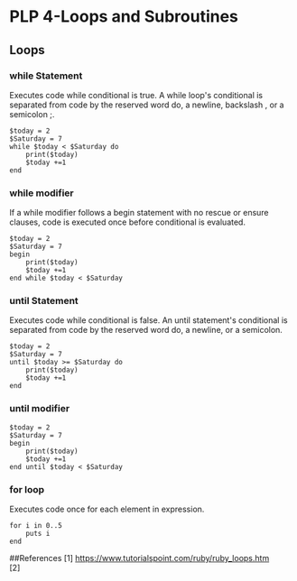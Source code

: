 # PLP 4-Loops and Subroutines
## Loops
### while Statement
Executes code while conditional is true. A while loop's conditional is separated from code by the reserved word do, a newline, backslash \, or a semicolon ;.
```
$today = 2
$Saturday = 7
while $today < $Saturday do
    print($today)
    $today +=1
end
```
### while modifier
If a while modifier follows a begin statement with no rescue or ensure clauses, code is executed once before conditional is evaluated.
```
$today = 2
$Saturday = 7
begin
    print($today)  
    $today +=1
end while $today < $Saturday 
```
### until Statement
Executes code while conditional is false. An until statement's conditional is separated from code by the reserved word do, a newline, or a semicolon.
```
$today = 2
$Saturday = 7
until $today >= $Saturday do
    print($today)
    $today +=1
end
```
### until modifier
```
$today = 2
$Saturday = 7
begin
    print($today)
    $today +=1
end until $today < $Saturday
```
### for loop
Executes code once for each element in expression.
```
for i in 0..5
    puts i
end
```




##References
[1] https://www.tutorialspoint.com/ruby/ruby_loops.htm \
[2] 
